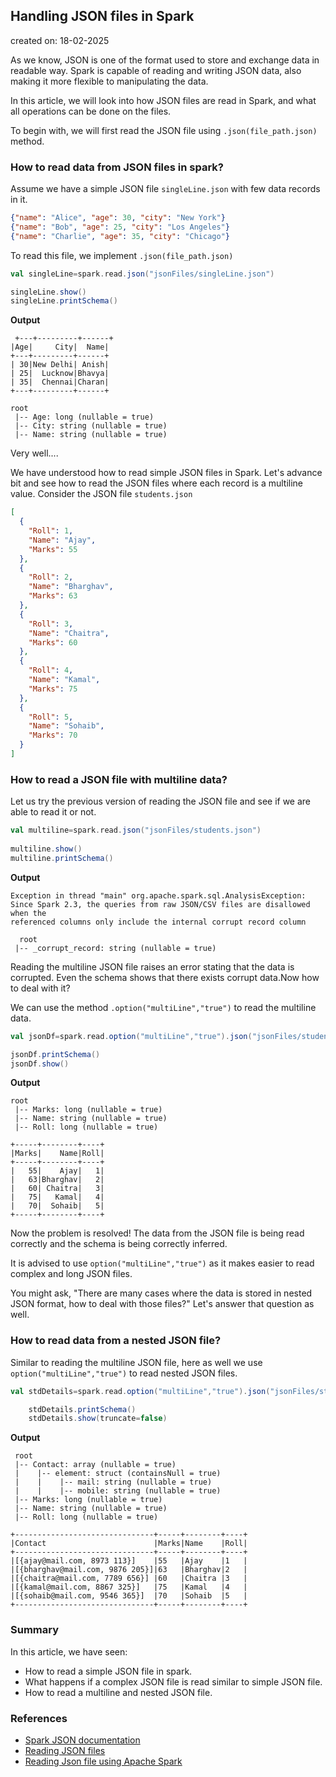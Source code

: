 ## Handling JSON files in Spark

created on: 18-02-2025

As we know, JSON is one of the format used to store and exchange data in readable way.
Spark is capable of reading and writing JSON data, also making it more flexible to manipulating the data.

In this article, we will look into how JSON files are read in Spark, and what all operations can be done on the files.

To begin with, we will first read the JSON file using `.json(file_path.json)` method.

### How to read data from JSON files in spark?
Assume we have a simple JSON file `singleLine.json` with few data records in it.
```json
{"name": "Alice", "age": 30, "city": "New York"}
{"name": "Bob", "age": 25, "city": "Los Angeles"}
{"name": "Charlie", "age": 35, "city": "Chicago"}
```
To read this file, we implement `.json(file_path.json)`

```scala
val singleLine=spark.read.json("jsonFiles/singleLine.json")

singleLine.show()
singleLine.printSchema()
```
**Output**
```text
 +---+---------+------+
|Age|     City|  Name|
+---+---------+------+
| 30|New Delhi| Anish|
| 25|  Lucknow|Bhavya|
| 35|  Chennai|Charan|
+---+---------+------+

root
 |-- Age: long (nullable = true)
 |-- City: string (nullable = true)
 |-- Name: string (nullable = true)
```
Very well....

We have understood how to read simple JSON files in Spark. Let's advance bit and see how to read the JSON files where each record is a multiline value.
Consider the JSON file `students.json`
```json
[
  {
    "Roll": 1,
    "Name": "Ajay",
    "Marks": 55
  },
  {
    "Roll": 2,
    "Name": "Bharghav",
    "Marks": 63
  },
  {
    "Roll": 3,
    "Name": "Chaitra",
    "Marks": 60
  },
  {
    "Roll": 4,
    "Name": "Kamal",
    "Marks": 75
  },
  {
    "Roll": 5,
    "Name": "Sohaib",
    "Marks": 70
  }
]
```
### How to read a JSON file with multiline data?
Let us try the previous version of reading the JSON file and see if we are able to read it or not.
```scala
val multiline=spark.read.json("jsonFiles/students.json")
    
multiline.show()
multiline.printSchema()
```
**Output**
```text
Exception in thread "main" org.apache.spark.sql.AnalysisException: Since Spark 2.3, the queries from raw JSON/CSV files are disallowed when the
referenced columns only include the internal corrupt record column

  root
 |-- _corrupt_record: string (nullable = true)
```
Reading the multiline JSON file raises an error stating that the data is corrupted. Even the schema shows that there exists corrupt data.Now how to deal with it?

We can use the method `.option("multiLine","true")` to read the multiline data.

```scala
val jsonDf=spark.read.option("multiLine","true").json("jsonFiles/students.json")

jsonDf.printSchema()
jsonDf.show()
```
**Output**
```text
root
 |-- Marks: long (nullable = true)
 |-- Name: string (nullable = true)
 |-- Roll: long (nullable = true)

+-----+--------+----+
|Marks|    Name|Roll|
+-----+--------+----+
|   55|    Ajay|   1|
|   63|Bharghav|   2|
|   60| Chaitra|   3|
|   75|   Kamal|   4|
|   70|  Sohaib|   5|
+-----+--------+----+
```
Now the problem is resolved! The data from the JSON file is being read correctly and the schema is being correctly inferred.

It is advised to use `option("multiLine","true")` as it makes easier to read complex and long JSON files.

You might ask, "There are many cases where the data is stored in nested JSON format, how to deal with those files?"
Let's answer that question as well.

### How to read data from a nested JSON file?
Similar to reading the multiline JSON file, here as well we use `option("multiLine","true")` to read nested JSON files.
```scala
val stdDetails=spark.read.option("multiLine","true").json("jsonFiles/studentDetails.json")

    stdDetails.printSchema()
    stdDetails.show(truncate=false)
```
**Output**
```text
 root
 |-- Contact: array (nullable = true)
 |    |-- element: struct (containsNull = true)
 |    |    |-- mail: string (nullable = true)
 |    |    |-- mobile: string (nullable = true)
 |-- Marks: long (nullable = true)
 |-- Name: string (nullable = true)
 |-- Roll: long (nullable = true)

+-------------------------------+-----+--------+----+
|Contact                        |Marks|Name    |Roll|
+-------------------------------+-----+--------+----+
|[{ajay@mail.com, 8973 113}]    |55   |Ajay    |1   |
|[{bharghav@mail.com, 9876 205}]|63   |Bharghav|2   |
|[{chaitra@mail.com, 7789 656}] |60   |Chaitra |3   |
|[{kamal@mail.com, 8867 325}]   |75   |Kamal   |4   |
|[{sohaib@mail.com, 9546 365}]  |70   |Sohaib  |5   |
+-------------------------------+-----+--------+----+
```

### Summary
In this article, we have seen:
- How to read a  simple JSON file in spark.
- What happens if a complex JSON file is read similar to simple JSON file.
- How to read a multiline and nested JSON file.

### References
- [Spark JSON documentation](https://spark.apache.org/docs/3.5.4/sql-data-sources-json.html)
- [Reading JSON files](https://docs.databricks.com/en/query/formats/json.html)
- [Reading Json file using Apache Spark](https://stackoverflow.com/questions/40212464/reading-json-file-using-apache-spark)
